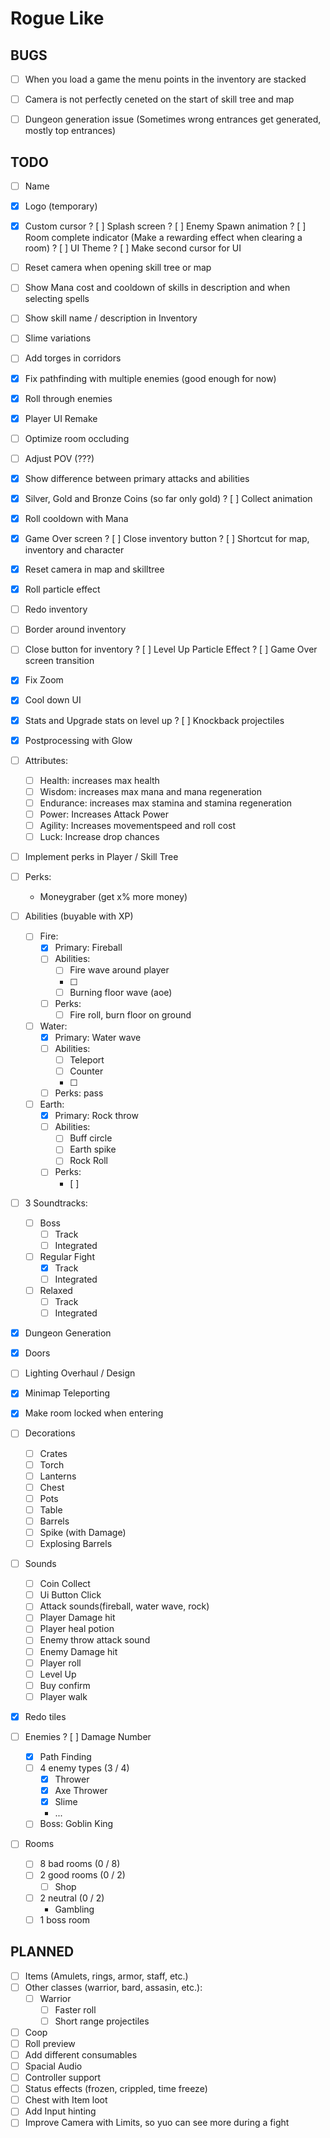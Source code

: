 # Rogue Like


## BUGS
- [ ] When you load a game the menu points in the inventory are stacked
- [ ] Camera is not perfectly ceneted on the start of skill tree and map
- [ ] Dungeon generation issue (Sometimes wrong entrances get generated, mostly top entrances)


## TODO

- [ ] Name
- [x] Logo (temporary)
- [x] Custom cursor
? [ ] Splash screen
? [ ] Enemy Spawn animation
? [ ] Room complete indicator (Make a rewarding effect when clearing a room)
? [ ] UI Theme
? [ ] Make second cursor for UI
- [ ] Reset camera when opening skill tree or map
- [ ] Show Mana cost and cooldown of skills in description and when selecting spells
- [ ] Show skill name / description in Inventory
- [ ] Slime variations
- [ ] Add torges in corridors
- [x] Fix pathfinding with multiple enemies (good enough for now)
- [x] Roll through enemies
- [x] Player UI Remake
- [ ] Optimize room occluding
- [ ] Adjust POV (???)
- [x] Show difference between primary attacks and abilities
- [x] Silver, Gold and Bronze Coins (so far only gold)
? [ ] Collect animation
- [x] Roll cooldown with Mana
- [x] Game Over screen
? [ ] Close inventory button
? [ ] Shortcut for map, inventory and character
- [x] Reset camera in map and skilltree
- [x] Roll particle effect
- [ ] Redo inventory
- [ ] Border around inventory
- [ ] Close button for inventory
? [ ] Level Up Particle Effect
? [ ] Game Over screen transition
- [x] Fix Zoom
- [x] Cool down UI
- [x] Stats and Upgrade stats on level up
? [ ] Knockback projectiles
- [x] Postprocessing with Glow

- [ ] Attributes:
	- [ ] Health: increases max health
	- [ ] Wisdom: increases max mana and mana regeneration
	- [ ] Endurance: increases max stamina and stamina regeneration
	- [ ] Power: Increases Attack Power
	- [ ] Agility: Increases movementspeed and roll cost
	- [ ] Luck: Increase drop chances

- [ ] Implement perks in Player / Skill Tree
- [ ] Perks:
	- Moneygraber (get x% more money)
	
- [ ] Abilities (buyable with XP)
	- [ ] Fire:
		- [x] Primary: Fireball
		- [ ] Abilities:
			- [ ] Fire wave around player
			- [ ] 
			- [ ] Burning floor wave (aoe)
		- [ ] Perks:
			- [ ] Fire roll, burn floor on ground
	- [ ] Water:
		- [x] Primary: Water wave
		- [ ] Abilities:
			- [ ] Teleport
			- [ ] Counter
			- [ ] 
		- [ ] Perks:
			pass
	- [ ] Earth:
		- [x] Primary: Rock throw
		- [ ] Abilities:
			- [ ] Buff circle
			- [ ] Earth spike
			- [ ] Rock Roll
		- [ ] Perks:
			- [ ] 
- [ ] 3 Soundtracks:
	- [ ] Boss
		- [ ] Track
		- [ ] Integrated
	- [ ] Regular Fight
		- [x] Track
		- [ ] Integrated
	- [ ] Relaxed
		- [ ] Track
		- [ ] Integrated
- [x] Dungeon Generation
- [x] Doors
- [ ] Lighting Overhaul / Design
- [x] Minimap Teleporting
- [x] Make room locked when entering
- [ ] Decorations
	- [ ] Crates
	- [ ] Torch
	- [ ] Lanterns
	- [ ] Chest
	- [ ] Pots
	- [ ] Table
	- [ ] Barrels
	- [ ] Spike (with Damage)
	- [ ] Explosing Barrels
- [ ] Sounds
	- [ ] Coin Collect
	- [ ] Ui Button Click
	- [ ] Attack sounds(fireball, water wave, rock)
	- [ ] Player Damage hit
	- [ ] Player heal potion
	- [ ] Enemy throw attack sound
	- [ ] Enemy Damage hit
	- [ ] Player roll
	- [ ] Level Up
	- [ ] Buy confirm
	- [ ] Player walk
- [x] Redo tiles
- [ ] Enemies
	? [ ] Damage Number
	- [X] Path Finding
	- [ ] 4 enemy types (3 / 4)
		- [x] Thrower
		- [x] Axe Thrower
		- [x] Slime
		- ...
	- [ ] Boss: Goblin King
- [ ] Rooms
	- [ ] 8 bad rooms (0 / 8)
	- [ ] 2 good rooms (0 / 2)
		- [ ] Shop
	- [ ] 2 neutral (0 / 2)
		- Gambling
	- [ ] 1 boss room

## PLANNED

- [ ] Items (Amulets, rings, armor, staff, etc.)
- [ ] Other classes (warrior, bard, assasin, etc.):
	- [ ] Warrior
		- [ ] Faster roll
		- [ ] Short range projectiles
- [ ] Coop
- [ ] Roll preview
- [ ] Add different consumables
- [ ] Spacial Audio
- [ ] Controller support
- [ ] Status effects (frozen, crippled, time freeze)
- [ ] Chest with Item loot
- [ ] Add Input hinting
- [ ] Improve Camera with Limits, so yuo can see more during a fight
